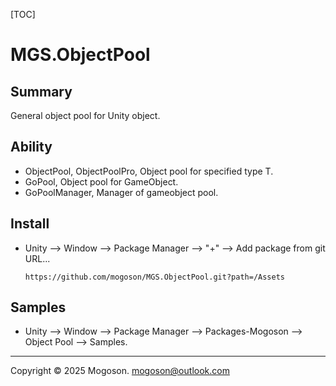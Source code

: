 [TOC]

# MGS.ObjectPool

## Summary

General object pool for Unity object.

## Ability

- ObjectPool, ObjectPoolPro, Object pool for specified type T.
- GoPool, Object pool for GameObject.
- GoPoolManager, Manager of gameobject pool.

## Install

- Unity --> Window --> Package Manager --> "+" --> Add package from git URL...

  ```text
  https://github.com/mogoson/MGS.ObjectPool.git?path=/Assets
  ```

## Samples

- Unity --> Window --> Package Manager --> Packages-Mogoson --> Object Pool  --> Samples.

---

Copyright © 2025 Mogoson.	mogoson@outlook.com